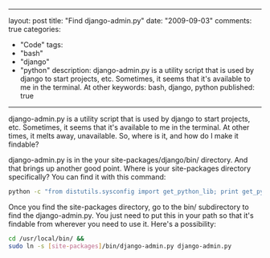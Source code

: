 
---
layout: post
title: "Find django-admin.py"
date: "2009-09-03"
comments: true
categories:
  - "Code"
tags:
  - "bash"
  - "django"
  - "python"
description: django-admin.py is a utility script that is used by django to start projects, etc.  Sometimes, it seems that it's available to me in the terminal.  At other
keywords: bash, django, python
published: true
---

django-admin.py is a utility script that is used by django to start projects, etc.  Sometimes, it seems that it's available to me in the terminal.  At other times, it melts away, unavailable.  So, where is it, and how do I make it findable?

<!--more-->

django-admin.py is in the your site-packages/django/bin/ directory.  And that brings up another good point.  Where is your site-packages directory specifically?  You can find it with this command:

```bash
python -c "from distutils.sysconfig import get_python_lib; print get_python_lib()"
```

Once you find the site-packages directory, go to the bin/ subdirectory to find the django-admin.py.  You just need to put this in your path so that it's findable from wherever you need to use it.  Here's a possibility:

```bash
cd /usr/local/bin/ &&
sudo ln -s [site-packages]/bin/django-admin.py django-admin.py
```
  
